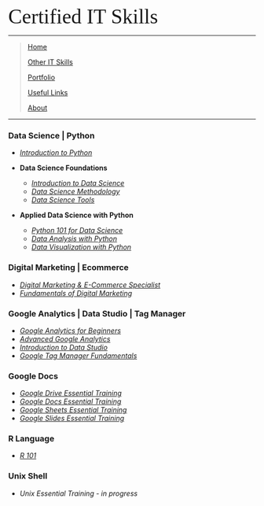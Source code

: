 <span style="font-family:Papyrus; font-size:3em;">Certified IT Skills</span>

---

> [Home](index.md)
>
> [Other IT Skills](other_skills.md)
>
> [Portfolio](portfolio.md)
> 
> [Useful Links](links.md)
> 
> [About](about.md)

---
<!--
### by Cognitive Class | IBM

* **Data Science Foundations**

  * <i>[Introduction to Data Science](https://github.com/mbhagwan/Certifications/blob/main/Introduction_to_Data_Science.pdf)</i>
  * <i>[Data Science Methodology](https://github.com/mbhagwan/Certifications/blob/main/Data_Science_Methodology.pdf)</i>
  * <i>[Data Science Tools](https://github.com/mbhagwan/Certifications/blob/main/Data_Science_Tools.pdf)</i>

* **Applied Data Science with Python**
  
  * <i>[Data Analysis with Python](https://github.com/mbhagwan/Certifications/blob/main/Data_Analysis_with_Python.pdf)</i>
  * <i>[Data Visualization with Python](https://github.com/mbhagwan/Certifications/blob/main/Data_Visualization_with_Python.pdf)</i>
  * <i>[Python 101 for Data Science](https://github.com/mbhagwan/Certifications/blob/main/Python_101_for_Data_Science.pdf)</i>

* **Others**
  
  * <i>[R 101](https://github.com/mbhagwan/Certifications/blob/main/R_101.pdf)</i>

### by Google

* <i>[Fundamentals of Digital Marketing](https://github.com/mbhagwan/Certifications/blob/main/Fundamentals_of_Digital_Marketing.pdf)</i>
* <i>[Google Analytics for Beginners](https://github.com/mbhagwan/Certifications/blob/main/Google_Analytics_for_Beginners.pdf)</i>
* <i>[Advanced Google Analytics](https://github.com/mbhagwan/Certifications/blob/main/Advanced_Google_%20Analytics.pdf)</i>
* <i>[Google Tag Manager Fundamentals](https://github.com/mbhagwan/Certifications/blob/main/Google_Tag_Manager_Fundamentals.pdf)</i>
* <i>[Introduction to Data Studio](https://github.com/mbhagwan/Certifications/blob/main/Introduction_to_Data_Studio.pdf)</i>


* <i>[Grasshopper Coding Fundamentals](https://github.com/mbhagwan/Certifications/blob/main/Grasshopper_Coding_Fundamentals.pdf)</i>


### by LinkedIn Learning


* <i>[Excel 2019 Essential Training](https://github.com/mbhagwan/Certifications/blob/main/Excel_2019_Essential_Training.pdf)</i>
* <i>[Excel PivotTables for Beginners](https://github.com/mbhagwan/Certifications/blob/main/Excel_PivotTables_for_Beginners.pdf)</i>


* <i>[Google Drive Essential Training](https://github.com/mbhagwan/Certifications/blob/main/Google_Drive_Essential_Training.pdf)</i>
* <i>[Google Docs Essential Training](https://github.com/mbhagwan/Certifications/blob/main/Google_Docs_Essential_Training.pdf)</i>
* <i>[Google Sheets Essential Training](https://github.com/mbhagwan/Certifications/blob/main/Google_Sheets_Essential_Training.pdf)</i>
* <i>[Google Slides Essential Training](https://github.com/mbhagwan/Certifications/blob/main/Google_Slides_Essential_Training.pdf)</i>

### by NTUC LearningHub

* <i>[Digital Marketing & E-Commerce Specialist](https://github.com/mbhagwan/Certifications/blob/main/Digital_Marketing_and_Ecommerce_Specialist_Cert_and_Transcripts.pdf)</i>

### by Saylor Academy

* <i>[Introduction to Python](https://github.com/mbhagwan/Certifications/blob/main/Introduction_to_Python.pdf)</i>
-->

### Data Science | Python

* <i>[Introduction to Python](https://github.com/mbhagwan/Certifications/blob/main/Introduction_to_Python.pdf)</i>

* **Data Science Foundations**

  * <i>[Introduction to Data Science](https://github.com/mbhagwan/Certifications/blob/main/Introduction_to_Data_Science.pdf)</i>
  * <i>[Data Science Methodology](https://github.com/mbhagwan/Certifications/blob/main/Data_Science_Methodology.pdf)</i>
  * <i>[Data Science Tools](https://github.com/mbhagwan/Certifications/blob/main/Data_Science_Tools.pdf)</i>

* **Applied Data Science with Python**

  * <i>[Python 101 for Data Science](https://github.com/mbhagwan/Certifications/blob/main/Python_101_for_Data_Science.pdf)</i>
  * <i>[Data Analysis with Python](https://github.com/mbhagwan/Certifications/blob/main/Data_Analysis_with_Python.pdf)</i>
  * <i>[Data Visualization with Python](https://github.com/mbhagwan/Certifications/blob/main/Data_Visualization_with_Python.pdf)</i>

### Digital Marketing | Ecommerce

* <i>[Digital Marketing & E-Commerce Specialist](https://github.com/mbhagwan/Certifications/blob/main/Digital_Marketing_and_Ecommerce_Specialist_Cert_and_Transcripts.pdf)</i>
* <i>[Fundamentals of Digital Marketing](https://github.com/mbhagwan/Certifications/blob/main/Fundamentals_of_Digital_Marketing.pdf)</i>

### Google Analytics | Data Studio | Tag Manager

* <i>[Google Analytics for Beginners](https://github.com/mbhagwan/Certifications/blob/main/Google_Analytics_for_Beginners.pdf)</i>
* <i>[Advanced Google Analytics](https://github.com/mbhagwan/Certifications/blob/main/Advanced_Google_%20Analytics.pdf)</i>
* <i>[Introduction to Data Studio](https://github.com/mbhagwan/Certifications/blob/main/Introduction_to_Data_Studio.pdf)</i>
* <i>[Google Tag Manager Fundamentals](https://github.com/mbhagwan/Certifications/blob/main/Google_Tag_Manager_Fundamentals.pdf)</i>

### Google Docs

* <i>[Google Drive Essential Training](https://github.com/mbhagwan/Certifications/blob/main/Google_Drive_Essential_Training.pdf)</i>
* <i>[Google Docs Essential Training](https://github.com/mbhagwan/Certifications/blob/main/Google_Docs_Essential_Training.pdf)</i>
* <i>[Google Sheets Essential Training](https://github.com/mbhagwan/Certifications/blob/main/Google_Sheets_Essential_Training.pdf)</i>
* <i>[Google Slides Essential Training](https://github.com/mbhagwan/Certifications/blob/main/Google_Slides_Essential_Training.pdf)</i>

### R Language

* <i>[R 101](https://github.com/mbhagwan/Certifications/blob/main/R_101.pdf)</i>

### Unix Shell

* <i>Unix Essential Training - in progress</i>
